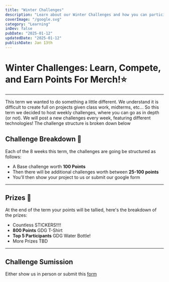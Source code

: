 ```yaml
---
title: "Winter Challenges"
description: "Learn about our Winter Challenges and how you can participate!"
coverImage: "/google.svg"
category: "Learning"
inDev: false
pubDate: "2025-01-12"
updatedDate: "2025-01-12"
publishDate: Jan 13th
---
```


# Winter Challenges: Learn, Compete, and Earn Points For Merch!⭐

---

This term we wanted to do something a little different. We understand it is difficult to create full on projects given class work, midterms, etc... So this term we decided to host weekly challenges, where you can go as in depth (or not). We will post a new challenges every week, featuring different technologies! The challenge structure is broken down below

## Challenge Breakdown 🤖

Each of the 8 weeks this term, the challenges are going be structured as follows:

- A Base challenge worth **100 Points**
- Then there will be additional challenges worth between **25-100 points**
- You'll then show your project to us or submit our google form

---

## Prizes 👑

At the end of the term your points will be tallied, here's the breakdown of the prizes:

- Countless STICKERS!!!!
- **800 Points** GDG T-Shirt
- **Top 5 Participants** GDG Water Bottle!
- More Prizes TBD

---

## Challenge Sumission

Either show us in person or submit this [form](https://forms.gle/g3TbxaU2r4sCy84XA)
